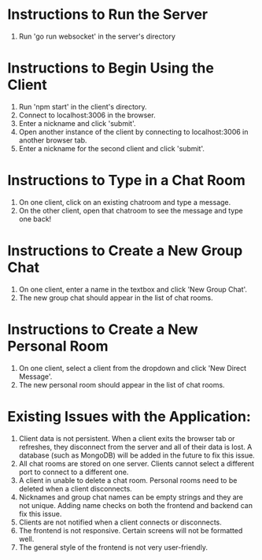 # Instructions to Run the Server
1. Run 'go run websocket' in the server's directory

# Instructions to Begin Using the Client
1. Run 'npm start' in the client's directory.
2. Connect to localhost:3006 in the browser.
3. Enter a nickname and click 'submit'.
4. Open another instance of the client by connecting to localhost:3006 in another browser tab.
5. Enter a nickname for the second client and click 'submit'.

# Instructions to Type in a Chat Room
1. On one client, click on an existing chatroom and type a message.
2. On the other client, open that chatroom to see the message and type one back!

# Instructions to Create a New Group Chat
1. On one client, enter a name in the textbox and click 'New Group Chat'.
2. The new group chat should appear in the list of chat rooms.

# Instructions to Create a New Personal Room
1. On one client, select a client from the dropdown and click 'New Direct Message'.
2. The new personal room should appear in the list of chat rooms.



# Existing Issues with the Application:
1. Client data is not persistent.  When a client exits the browser tab or refreshes, they disconnect from the server and all of their data is lost.  A database (such as MongoDB) will be added in the future to fix this issue.
2. All chat rooms are stored on one server.  Clients cannot select a different port to connect to a different one.
3. A client in unable to delete a chat room.  Personal rooms need to be deleted when a client disconnects.
4. Nicknames and group chat names can be empty strings and they are not unique.  Adding name checks on both the frontend and backend can fix this issue.
5. Clients are not notified when a client connects or disconnects.
6. The frontend is not responsive.  Certain screens will not be formatted well.
7. The general style of the frontend is not very user-friendly.
